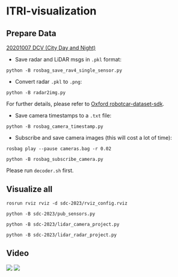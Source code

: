 # ITRI-visualization

## Prepare Data
[ 20201007 DCV (City Day and Night)](https://trello.com/c/oPI4CjUc/71-20201007-dcv-urban-day-and-night)

* Save radar and LiDAR msgs in `.pkl` format:
```
python -B rosbag_save_rav4_single_sensor.py
```

*  Convert radar `.pkl` to `.png`:
```
python -B radar2img.py
```
For further details, please refer to [Oxford robotcar-dataset-sdk](https://github.com/ori-mrg/robotcar-dataset-sdk/blob/master/python/radar.py).

* Save camera timestamps to a `.txt` file:
```
python -B rosbag_camera_timestamp.py
```

* Subscribe and save camera images (this will cost a lot of time):
```
rosbag play --pause cameras.bag -r 0.02
```
```
python -B rosbag_subscribe_camera.py
```
Please run `decoder.sh` first.



## Visualize all
```
rosrun rviz rviz -d sdc-2023/rviz_config.rviz
```
```
python -B sdc-2023/pub_sensors.py
```
```
python -B sdc-2023/lidar_camera_project.py
```
```
python -B sdc-2023/lidar_radar_project.py
```

## Video
[![](https://img.youtube.com/vi/tlw3QJ4NaRs/0.jpg)](https://youtu.be/tlw3QJ4NaRs)
[![](https://img.youtube.com/vi/89CzDpNCrdY/0.jpg)](https://youtu.be/89CzDpNCrdY)
